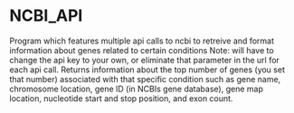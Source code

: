 # NCBI_API
Program which features multiple api calls to ncbi to retreive and format information about genes related to certain conditions
Note: will have to change the api key to your own, or eliminate that parameter in the url for each api call.
Returns information about the top number of genes (you set that number) associated with that specific condition such as gene name, chromosome location, gene ID (in NCBIs gene database), gene map location, nucleotide start and stop position, and exon count. 
